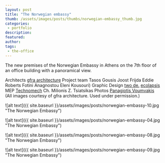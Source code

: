 ```yaml
---
layout: post
title: "The Norwegian embassy"
thumb: /assets/images/posts/thumbs/norwegian-embassy_thumb.jpg
categories:
 - portfolio
description:
featured:
author: 
tags:
 - the-office
---
```


The new premises of the Norwegian Embassy in Athens on the 7th floor of an office building with a panoramical view.

<p class="credits">
    <span class="title">Architects</span>
        <span class="contributor"><a href="http://gfra.gr/">gfra architecture</a></span>
    <span class="title">Project team</span>
        <span class="contributor">Tasos Gousis</span>
        <span class="contributor">Joost Frijda</span>
        <span class="contributor">Eddie Roberts</span>
        <span class="contributor">Fotini Anagnostou</span>
        <span class="contributor">Eleni Kousouri)</span>
    <span class="title">Graphic Design</span>
        <span class="contributor"><a href="https://www.behance.net/two_de">two de.</a></span>
        <span class="contributor"><a href="http://www.ecolapsis.com/">ecolapsis</a></span>
    <span class="title">MEP</span>
        <span class="contributor"><a href="http://www.technomech.gr/">Technomech</a></span>
        <span class="contributor">Ch. Milionis</span>
        <span class="contributor">Z. Tsiatsikas</span>
    <span class="title">Photos</span>
        <span class="contributor"><a href="http://voumvakis.gr/">Panagiotis Voumvakis</a></span><br>
    (All images courtesy of gfra architecture. Used under permission.)
</p>

![alt text]({{ site.baseurl }}/assets/images/posts/norwegian-embassy-10.jpg "The Norwegian Embassy")

![alt text]({{ site.baseurl }}/assets/images/posts/norwegian-embassy-04.jpg "The Norwegian Embassy")

![alt text]({{ site.baseurl }}/assets/images/posts/norwegian-embassy-08.jpg "The Norwegian Embassy")

![alt text]({{ site.baseurl }}/assets/images/posts/norwegian-embassy-09.jpg "The Norwegian Embassy")
